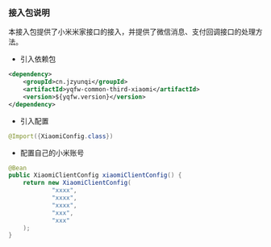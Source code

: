 ### 接入包说明
本接入包提供了小米米家接口的接入，并提供了微信消息、支付回调接口的处理方法。

* 引入依赖包
```xml
<dependency>
    <groupId>cn.jzyunqi</groupId>
    <artifactId>yqfw-common-third-xiaomi</artifactId>
    <version>${yqfw.version}</version>
</dependency>
```
* 引入配置
```java
@Import({XiaomiConfig.class})
```
* 配置自己的小米账号
```java
@Bean
public XiaomiClientConfig xiaomiClientConfig() {
    return new XiaomiClientConfig(
            "xxxx",
            "xxxx",
            "xxxx",
            "xxx",
            "xxx"
    );
}
```
